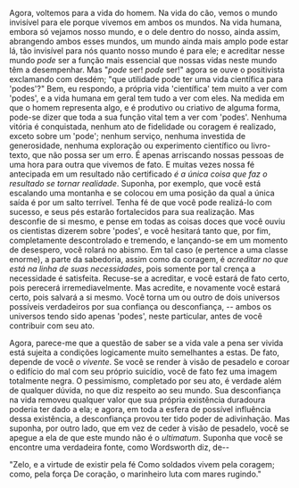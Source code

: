 Agora, voltemos para a vida do homem. Na vida do cão, vemos o mundo invisível para ele porque vivemos em ambos os mundos. Na vida humana, embora só vejamos nosso mundo, e o dele dentro do nosso, ainda assim, abrangendo ambos esses mundos, um mundo ainda mais amplo pode estar lá, tão invisível para nós quanto nosso mundo é para ele; e acreditar nesse mundo _pode_ ser a função mais essencial que nossas vidas neste mundo têm a desempenhar. Mas "_pode_ ser! _pode_ ser!" agora se ouve o positivista exclamando com desdém; "que utilidade pode ter uma vida científica para 'podes'?" Bem, eu respondo, a própria vida 'científica' tem muito a ver com 'podes', e a vida humana em geral tem tudo a ver com eles. Na medida em que o homem representa algo, e é produtivo ou criativo de alguma forma, pode-se dizer que toda a sua função vital tem a ver com 'podes'. Nenhuma vitória é conquistada, nenhum ato de fidelidade ou coragem é realizado, exceto sobre um 'pode'; nenhum serviço, nenhuma investida de generosidade, nenhuma exploração ou experimento científico ou livro-texto, que não possa ser um erro. É apenas arriscando nossas pessoas de uma hora para outra que vivemos de fato. E muitas vezes nossa fé antecipada em um resultado não certificado _é a única coisa que faz o resultado se tornar realidade_. Suponha, por exemplo, que você está escalando uma montanha e se colocou em uma posição da qual a única saída é por um salto terrível. Tenha fé de que você pode realizá-lo com sucesso, e seus pés estarão fortalecidos para sua realização. Mas desconfie de si mesmo, e pense em todas as coisas doces que você ouviu os cientistas dizerem sobre 'podes', e você hesitará tanto que, por fim, completamente descontrolado e tremendo, e lançando-se em um momento de desespero, você rolará no abismo. Em tal caso (e pertence a uma classe enorme), a parte da sabedoria, assim como da coragem, é _acreditar no que está na linha de suas necessidades_, pois somente por tal crença a necessidade é satisfeita. Recuse-se a acreditar, e você estará de fato certo, pois perecerá irremediavelmente. Mas acredite, e novamente você estará certo, pois salvará a si mesmo. Você torna um ou outro de dois universos possíveis verdadeiros por sua confiança ou desconfiança, -- ambos os universos tendo sido apenas 'podes', neste particular, antes de você contribuir com seu ato.

Agora, parece-me que a questão de saber se a vida vale a pena ser vivida está sujeita a condições logicamente muito semelhantes a estas. De fato, depende de você _o vivente_. Se você se render à visão de pesadelo e coroar o edifício do mal com seu próprio suicídio, você de fato fez uma imagem totalmente negra. O pessimismo, completado por seu ato, é verdade além de qualquer dúvida, no que diz respeito ao seu mundo. Sua desconfiança na vida removeu qualquer valor que sua própria existência duradoura poderia ter dado a ela; e agora, em toda a esfera de possível influência dessa existência, a desconfiança provou ter tido poder de adivinhação. Mas suponha, por outro lado, que em vez de ceder à visão de pesadelo, você se apegue a ela de que este mundo não é o _ultimatum_. Suponha que você se encontre uma verdadeira fonte, como Wordsworth diz, de--

"Zelo, e a virtude de existir pela fé
  Como soldados vivem pela coragem; como, pela força
  De coração, o marinheiro luta com mares rugindo."